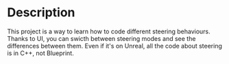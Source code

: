 # Description

This project is a way to learn how to code different steering behaviours.
Thanks to UI, you can swicth between steering modes and see the differences between them.
Even if it's on Unreal, all the code about steering is in C++, not Blueprint.
